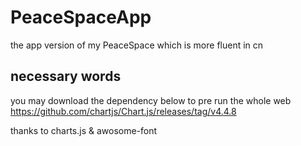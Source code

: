# PeaceSpaceApp
the app version of my PeaceSpace which is more fluent in cn

## necessary words
you may download the dependency below to pre run the whole web 
https://github.com/chartjs/Chart.js/releases/tag/v4.4.8

thanks to charts.js & awosome-font
